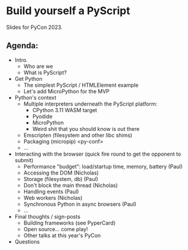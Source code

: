 # Build yourself a PyScript

Slides for PyCon 2023.

## Agenda:

* Intro.
  - Who are we
  - What is PyScript?
* Get Python
  - The simplest PyScript / HTMLElement example
  - Let's add MicroPython for the MVP
* Python's context
  - Multiple interpreters underneath the PyScript platform:
    + CPython 3.11 WASM target
    + Pyodide
    + MicroPython
    + Weird shit that you should know is out there
  - Emscripten (filesystem and other libc shims)
  - Packaging (micropip) &lt;py-conf&gt;
  - ...
* Interacting with the browser (quick fire round to get the opponent to submit)
  - Performance "budget": load/startup time, memory, battery (Paul)
  - Accessing the DOM (Nicholas)
  - Storage (filesystem, db) (Paul)
  - Don't block the main thread (Nicholas)
  - Handling events (Paul)
  - Web workers (Nicholas)
  - Synchronous Python in async browsers (Paul)
  - ...
* Final thoughts / sign-posts
  - Building frameworks (see PyperCard)
  - Open source... come play!
  - Other talks at this year's PyCon
* Questions
